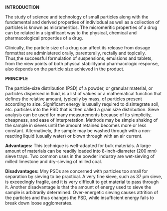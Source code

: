 **INTRODUCTION** <Br>
  
The study of science and technology of small particles along with the fundamental and derived properties of indiviodual as well as a collection of particles is known as micromeritics. The micromeritic properties of a drug can be related in a significant way to the physical, chemical and pharmacological properties of a drug. <Br>
  
Clinically, the particle size of a drug can affect its release from dosage formsthat are administered orally, parenterally, rectally and topically. Thus,the successful formulation of suspensions, emulsions and tablets, from the view points of both physcal stabilityand pharmacologic response, also depends on the particle size achieved in the product. <Br>

**PRINCIPLE** <Br>
  
The particle-size distribution (PSD) of a powder, or granular material, or particles dispersed in fluid, is a list of values or a mathematical function that defines the relative amount, typically by mass, of particles present according to size. Significant energy is usually required to disintegrate soil, etc. particles into the PSD that is then called a grain size distribution. Sieve analysis can be used for many measurements because of its simplicity, cheapness, and ease of interpretation. Methods may be simple shaking of the sample in sieves until the amount retained becomes more or less constant. Alternatively, the sample may be washed through with a non-reacting liquid (usually water) or blown through with an air current. <Br>

**Advantages:** This technique is well-adapted for bulk materials. A large amount of materials can be readily loaded into 8-inch-diameter (200 mm) sieve trays. Two common uses in the powder industry are wet-sieving of milled limestone and dry-sieving of milled coal. <Br>

**Disadvantages:** Mny PSDs are concerned with particles too small for separation by sieving to be practical. A very fine sieve, such as 37 μm sieve, is exceedingly fragile, and it is very difficult to get material to pass through it. Another disadvantage is that the amount of energy used to sieve the sample is arbitrarily determined. Over-energetic sieving causes attrition of the particles and thus changes the PSD, while insufficient energy fails to break down loose agglomerates.  <Br>
